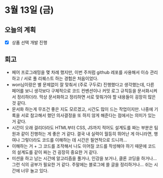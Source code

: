 # 3월 13일 (금)

## 오늘의 계획

- [x] 상품 선택 개발 진행

## 회고

- 페어 프로그래밍을 몇 차례 했지만, 이번 주처럼 github 레포를 사용해서 이슈 관리하고 / 서로 풀 리퀘스트 하는 경험은 처음이었다.
- won님이랑은 별 문제없이 잘 맞춰서 (주로 구두로) 진행했다고 생각했는데, 다른 페어를 보니 생각보다 구체적으로 코드 컨벤션이나 커밋 로그 규칙등을 문서화시켜서 정리하더라. 막상 문서화하고 정리하면 서로 맞춰가야 할 내용들이 굉장히 많은 것 같다.
- 문서화 하는게 무조건 좋은 지도 모르겠고, 시간도 많이 드는 작업이지만. 나중에 기록을 서로 참고해서 했던 의사결정을 또 하지 않게 해준다는 점에서는 의미가 있는 거 같다.
- 시간이 오래 걸리더라도 HTML부터 CSS, JS까지 적어도 설계도를 짜는 부분은 팀원과 같이 진행하는 게 좋은 거 같다. 결국 내 실력이 월등히 뛰어난 게 아니라면, 행여나 그렇더라도 코드를 이해하는 데 시간은 필연적으로 드니까...
- 이해하는 거 + 그 코드를 조작해서 나도 이어질 코드를 작성해야 하기 때문에 코드의 설계도를 같이 짜는 건 굉장히 중요한 거 같다.
- 미션을 하고 남는 시간에 알고리즘을 풀거나, 인강을 보거나, 클론 코딩을 하거나... 그런 식의 공부가 필요한 거 같다. 주말에는 블로그에 쓸 글을 정리하거나... 쉬는 시간에 너무 놀고 있다.
